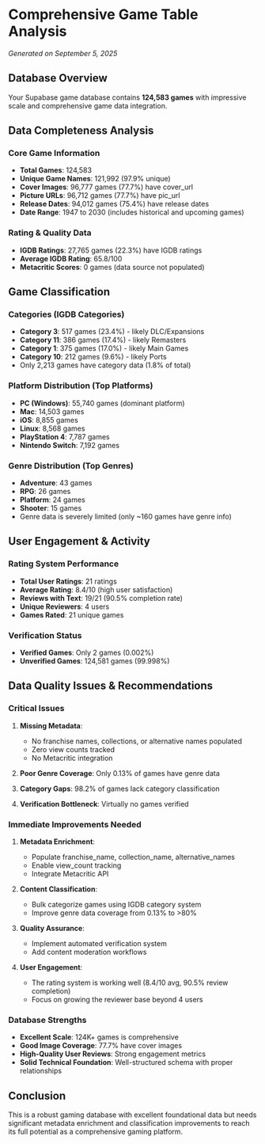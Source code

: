 # Comprehensive Game Table Analysis
*Generated on September 5, 2025*

## Database Overview
Your Supabase game database contains **124,583 games** with impressive scale and comprehensive game data integration.

## Data Completeness Analysis

### Core Game Information
- **Total Games**: 124,583
- **Unique Game Names**: 121,992 (97.9% unique)
- **Cover Images**: 96,777 games (77.7%) have cover_url
- **Picture URLs**: 96,712 games (77.7%) have pic_url
- **Release Dates**: 94,012 games (75.4%) have release dates
- **Date Range**: 1947 to 2030 (includes historical and upcoming games)

### Rating & Quality Data
- **IGDB Ratings**: 27,765 games (22.3%) have IGDB ratings
- **Average IGDB Rating**: 65.8/100
- **Metacritic Scores**: 0 games (data source not populated)

## Game Classification

### Categories (IGDB Categories)
- **Category 3**: 517 games (23.4%) - likely DLC/Expansions
- **Category 11**: 386 games (17.4%) - likely Remasters
- **Category 1**: 375 games (17.0%) - likely Main Games
- **Category 10**: 212 games (9.6%) - likely Ports
- Only 2,213 games have category data (1.8% of total)

### Platform Distribution (Top Platforms)
- **PC (Windows)**: 55,740 games (dominant platform)
- **Mac**: 14,503 games
- **iOS**: 8,855 games
- **Linux**: 8,568 games
- **PlayStation 4**: 7,787 games
- **Nintendo Switch**: 7,192 games

### Genre Distribution (Top Genres)
- **Adventure**: 43 games
- **RPG**: 26 games  
- **Platform**: 24 games
- **Shooter**: 15 games
- Genre data is severely limited (only ~160 games have genre info)

## User Engagement & Activity

### Rating System Performance
- **Total User Ratings**: 21 ratings
- **Average Rating**: 8.4/10 (high user satisfaction)
- **Reviews with Text**: 19/21 (90.5% completion rate)
- **Unique Reviewers**: 4 users
- **Games Rated**: 21 unique games

### Verification Status
- **Verified Games**: Only 2 games (0.002%)
- **Unverified Games**: 124,581 games (99.998%)

## Data Quality Issues & Recommendations

### Critical Issues
1. **Missing Metadata**: 
   - No franchise names, collections, or alternative names populated
   - Zero view counts tracked
   - No Metacritic integration

2. **Poor Genre Coverage**: Only 0.13% of games have genre data
3. **Category Gaps**: 98.2% of games lack category classification
4. **Verification Bottleneck**: Virtually no games verified

### Immediate Improvements Needed

1. **Metadata Enrichment**:
   - Populate franchise_name, collection_name, alternative_names
   - Enable view_count tracking
   - Integrate Metacritic API

2. **Content Classification**:
   - Bulk categorize games using IGDB category system
   - Improve genre data coverage from 0.13% to >80%

3. **Quality Assurance**:
   - Implement automated verification system
   - Add content moderation workflows

4. **User Engagement**:
   - The rating system is working well (8.4/10 avg, 90.5% review completion)
   - Focus on growing the reviewer base beyond 4 users

### Database Strengths
- **Excellent Scale**: 124K+ games is comprehensive
- **Good Image Coverage**: 77.7% have cover images
- **High-Quality User Reviews**: Strong engagement metrics
- **Solid Technical Foundation**: Well-structured schema with proper relationships

## Conclusion
This is a robust gaming database with excellent foundational data but needs significant metadata enrichment and classification improvements to reach its full potential as a comprehensive gaming platform.